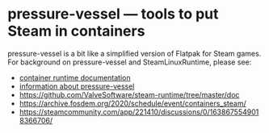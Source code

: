 pressure-vessel — tools to put Steam in containers
==================================================

<!-- This document:
Copyright © 2018-2021 Collabora Ltd.
SPDX-License-Identifier: MIT
-->

pressure-vessel is a bit like a simplified version of Flatpak for Steam
games.
For background on pressure-vessel and SteamLinuxRuntime, please see:

* [container runtime documentation](../docs/container-runtime.md)
* [information about pressure-vessel](../docs/pressure-vessel.md)
* <https://github.com/ValveSoftware/steam-runtime/tree/master/doc>
* <https://archive.fosdem.org/2020/schedule/event/containers_steam/>
* <https://steamcommunity.com/app/221410/discussions/0/1638675549018366706/>
